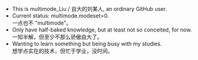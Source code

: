 - This is multimode_Liu / 自大的刘某人, an ordinary GitHub user.
- Current status: multimode.modeset=0.  
  一点也不 "multimode"。
- Only have half-baked knowledge, but at least not so conceited, for now.  
  一知半解，但至少不那么骄傲自大了。
- Wanting to learn something but being busy with my studies.  
  想学点实在的技术，但忙于学业，没时间。
